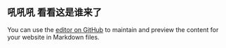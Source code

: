 ## 吼吼吼 看看这是谁来了

You can use the [editor on GitHub](https://github.com/firstmage/firstmage.github.io/edit/master/README.md) to maintain and preview the content for your website in Markdown files.

